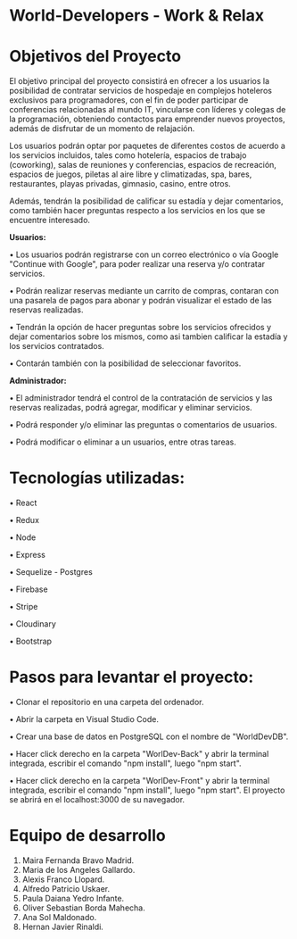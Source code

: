 # World-Developers - Work & Relax

# Objetivos del Proyecto

El objetivo principal del proyecto consistirá en ofrecer a los usuarios la posibilidad de contratar servicios de hospedaje en complejos hoteleros exclusivos para programadores, con el fin de poder participar de conferencias relacionadas al mundo IT, vincularse con líderes y colegas de la programación, obteniendo contactos para emprender nuevos proyectos, además de disfrutar de un momento de relajación.

Los usuarios podrán optar por paquetes de diferentes costos de acuerdo a los servicios incluidos, tales como hotelería, espacios de trabajo (coworking), salas de reuniones y conferencias, espacios de recreación, espacios de juegos, piletas al aire libre y climatizadas, spa, bares, restaurantes, playas privadas, gimnasio, casino, entre otros.

Además, tendrán la posibilidad de calificar su estadía y dejar comentarios, como también hacer preguntas respecto a los servicios en los que se encuentre interesado.

**Usuarios:**

•	Los usuarios podrán registrarse con un correo electrónico o vía Google "Continue with Google", para poder realizar una reserva y/o contratar servicios.

• Podrán realizar reservas mediante un carrito de compras, contaran con una pasarela de pagos para abonar y podrán visualizar el estado de las reservas realizadas.

•	Tendrán la opción de hacer preguntas sobre los servicios ofrecidos y dejar comentarios sobre los mismos, como asi tambien calificar la estadía y los servicios contratados.

•	Contarán también con la posibilidad de seleccionar favoritos.

**Administrador:**

•	El administrador tendrá el control de la contratación de servicios y las reservas realizadas, podrá agregar, modificar y eliminar servicios. 

•	Podrá responder y/o eliminar las preguntas o comentarios de usuarios. 

•	Podrá modificar o eliminar a un usuarios, entre otras tareas.


# Tecnologías utilizadas:

 •	React
 
 •	Redux
 
 •	Node
 
 •	Express
 
 •	Sequelize - Postgres
 
 •	Firebase
 
 •	Stripe
 
 •	Cloudinary
 
 •	Bootstrap
 

 # Pasos para levantar el proyecto:

•	Clonar el repositorio en una carpeta del ordenador.

•	Abrir la carpeta en Visual Studio Code.

•	Crear una base de datos en PostgreSQL con el nombre de "WorldDevDB".

•	Hacer click derecho en la carpeta "WorlDev-Back" y abrir la terminal integrada, escribir el comando "npm install", luego "npm start".

•	Hacer click derecho en la carpeta "WorlDev-Front" y abrir la terminal integrada, escribir el comando "npm install", luego "npm start". El proyecto se abrirá en el localhost:3000 de su navegador.





# Equipo de desarrollo

1. Maira Fernanda Bravo Madrid.
2. Maria de los Angeles Gallardo.
3. Alexis Franco Llopard.
4. Alfredo Patricio Uskaer.
5. Paula Daiana Yedro Infante.
6. Oliver Sebastian Borda Mahecha.
7. Ana Sol Maldonado.
8. Hernan Javier Rinaldi.

